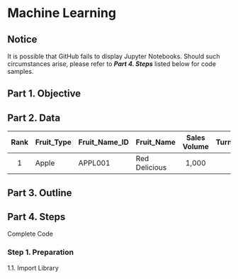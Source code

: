 # Machine Learning
## Notice
It is possible that GitHub fails to display Jupyter Notebooks. Should such circumstances arise, please refer to ***Part 4. Steps*** listed below for code samples.
## Part 1. Objective
## Part 2. Data

| Rank  | Fruit_Type | Fruit_Name_ID | Fruit_Name    | Sales Volume | Turnover | Cost  | Gross Profit | Gross Margin | Supplier | 
| :---: | :---       | :---          | :---          | :---:        | :---:    | :---: | :---:        | :---:        | :---:    |
| 1     | Apple      | APPL001       | Red Delicious | 1,000        | 

## Part 3. Outline
## Part 4. Steps
Complete Code
### Step 1. Preparation
1.1. Import Library
